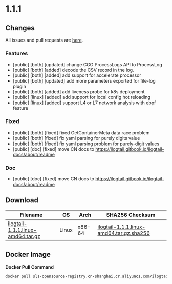 # 1.1.1
## Changes
All issues and pull requests are [here](https://github.com/alibaba/ilogtail/milestone/11).
### Features
- [public] [both] [updated] change CGO ProcessLogs API to ProcessLog
- [public] [both] [added] decode the CSV record in the log.
- [public] [both] [added] add support for accelerate processor
- [public] [both] [updated] add more parameters exported for file-log plugin
- [public] [both] [added] add liveness probe for k8s deployment
- [public] [linux] [added] add support for local config hot reloading
- [public] [linux] [added] support L4 or L7 network analysis with ebpf feature
### Fixed
- [public] [both] [fixed] fixed GetContainerMeta data race problem
- [public] [both] [fixed] fix yaml parsing for purely digits value
- [public] [both] [fixed] fix yaml parsing problem for purely-digit values
- [public] [doc] [fixed] move CN docs to https://ilogtail.gitbook.io/ilogtail-docs/about/readme
### Doc
- [public] [doc] [fixed] move CN docs to https://ilogtail.gitbook.io/ilogtail-docs/about/readme
## Download
| **Filename** | **OS** | **Arch** | **SHA256 Checksum** |
|  ----  | ----  | ----  | ----  |
|[ilogtail-1.1.1.linux-amd64.tar.gz](https://ilogtail-community-edition.oss-cn-shanghai.aliyuncs.com/1.1.1/ilogtail-1.1.1.linux-amd64.tar.gz)|Linux|x86-64|[ilogtail-1.1.1.linux-amd64.tar.gz.sha256](https://ilogtail-community-edition.oss-cn-shanghai.aliyuncs.com/1.1.1/ilogtail-1.1.1.linux-amd64.tar.gz.sha256)|
## Docker Image
**Docker Pull Command**
``` bash
docker pull sls-opensource-registry.cn-shanghai.cr.aliyuncs.com/ilogtail-community-edition/ilogtail:1.1.1
```
